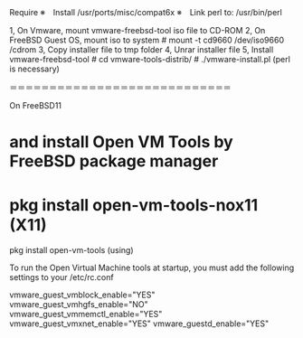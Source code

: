 Require
	※　Install /usr/ports/misc/compat6x
	※　Link perl to: /usr/bin/perl

1, On Vmware, mount vmware-freebsd-tool iso file to CD-ROM
2, On FreeBSD Guest OS, mount iso to system
	# mount -t cd9660 /dev/iso9660 /cdrom
3, Copy installer file to tmp folder
4, Unrar installer file
5, Install vmware-freebsd-tool
	# cd vmware-tools-distrib/
	# ./vmware-install.pl (perl is necessary)


＝＝＝＝＝＝＝＝＝＝＝＝＝＝＝＝＝＝＝＝＝＝＝＝＝＝＝＝

On FreeBSD11

# and install Open VM Tools by FreeBSD package manager
# pkg install open-vm-tools-nox11　(X11)
pkg install open-vm-tools  (using)

To run the Open Virtual Machine tools at startup, you must add the following settings to your /etc/rc.conf

vmware_guest_vmblock_enable="YES"
vmware_guest_vmhgfs_enable="NO"
vmware_guest_vmmemctl_enable="YES"
vmware_guest_vmxnet_enable="YES"
vmware_guestd_enable="YES"
